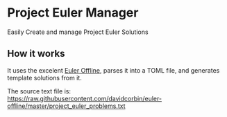 # Project Euler Manager

Easily Create and manage Project Euler Solutions

## How it works

It uses the excelent [Euler Offline](https://github.com/davidcorbin/euler-offline),
parses it into a TOML file, and generates template solutions from it.

The source text file is: https://raw.githubusercontent.com/davidcorbin/euler-offline/master/project_euler_problems.txt
